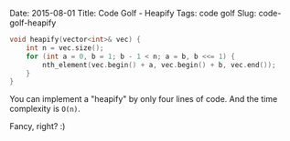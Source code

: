 Date: 2015-08-01
Title: Code Golf - Heapify
Tags: code golf
Slug: code-golf-heapify

```cpp
void heapify(vector<int>& vec) {
    int n = vec.size();
    for (int a = 0, b = 1; b - 1 < n; a = b, b <<= 1) {
        nth_element(vec.begin() + a, vec.begin() + b, vec.end());
    }
}
```

You can implement a "heapify" by only four lines of code. And the time complexity is `O(n)`.

Fancy, right? :)

